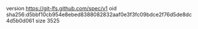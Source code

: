 version https://git-lfs.github.com/spec/v1
oid sha256:d5bbf10cb954e8ebed8388082832aaf0e3f3fc09bdce2f76d5de8dc4d5b0d061
size 3525
